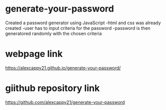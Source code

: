 # generate-your-password

Created a password generator using JavaScript
-html and css was already created
-user has to input criteria for the password
-password is then generatored randomly with the chosen criteria


# webpage link 
https://alexcappy21.github.io/generate-your-password/
# giithub repository link
https://github.com/alexcappy21/generate-your-password